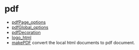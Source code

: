 # pdf



+ [pdfPage_options](pdf/pdfPage_options.1) 
+ [pdfGlobal_options](pdf/pdfGlobal_options.1) 
+ [pdfDecoration](pdf/pdfDecoration.1) 
+ [logo_html](pdf/logo_html.1) 
+ [makePDF](pdf/makePDF.1) convert the local html documents to pdf document.
